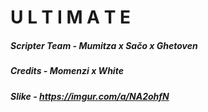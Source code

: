 # U L T I M A T E

##### Scripter Team - Mumitza x Sačo x Ghetoven
##### Credits - Momenzi x White
##### Slike - https://imgur.com/a/NA2ohfN
